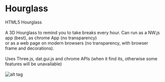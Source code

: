# Hourglass
HTML5 Hourglass</br>
<br/>
A 3D Hourglass to remind you to take breaks every hour.
Can run as a NW.js app (best), as chrome App (no transparency)<br/>
or as a web page on modern browsers (no transparency, with browser frame and decorations).<br/>
<br/>
Uses Three.js, dat.gui.js and chrome APIs (when it find its, otherwise some features will be unavailable)<br/>
<br/>
![alt tag](Hourglass/img/screenshot.png)
